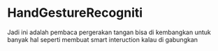 # HandGestureRecogniti
Jadi ini adalah pembaca pergerakan tangan bisa di kembangkan untuk banyak hal seperti membuat smart interuction kalau di gabungkan
